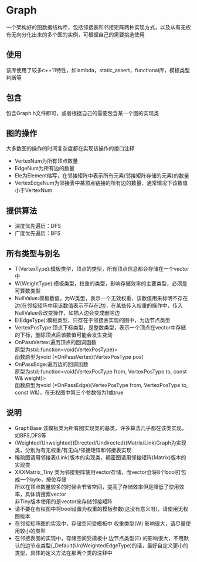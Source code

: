 # Graph
一个架构好的图数据结构库，包括邻接表和邻接矩阵两种实现方式，以及从有无权有无向分化出来的多个图的实例，可根据自己的需要挑选使用<br>
## 使用
该库使用了较多c++11特性，如lambda，static_assert，functional库，模板类型判断等
## 包含
包含Graph.h文件即可，或者根据自己的需要包含某一个图的实现类<br>
## 图的操作
大多数图的操作的时间复杂度都在实现该操作的接口注释<br>
- VertexNum为所有顶点数量<br>
- EdgeNum为所有边的数量<br>
- Ele为Element缩写，在邻接矩阵中表示所有元素(邻接矩阵存储的元素)的数量<br>
- VertexEdgeNum为邻接表中某顶点链接的所有边的数量，通常情况下该数值小于VertexNum<rb>
## 提供算法
* 深度优先遍历：DFS<br>
* 广度优先遍历：BFS<br>
## 所有类型与别名
* T(VertexType):模板类型，顶点的类型，所有顶点信息都会存储在一个vector中<br>
* W(WeightType):模板类型，权重的类型，影响存储效率的主要类型，必须是可算数类型<br>
* NullValue:模板数值，为W类型，表示一个无效权重，该数值用来标明不存在边(在邻接矩阵中用该数值表示不存在边)，在某些传入权重的操作中，传入NullValue会改变操作，如插入边会变成删除边
* E(EdgeType):模板类型，只存在于邻接表实现的图中，为边节点类型<br>
* VertexPosType:顶点下标类型，是整数类型，表示一个顶点在vector中存储的下标，删除顶点后该数值可能会发生变动<br>
* OnPassVertex:遍历顶点的回调函数<br>
  原型为std::function<void(VertexPosType)><br>
  函数原型为void (*OnPassVertex)(VertexPosType pos)<br>
* OnPassEdge:遍历边的回调函数<br>
  原型为std::function<void(VertexPosType from, VertexPosType to, const W& weight)><br>
  函数原型为void (*OnPassEdge)(VertexPosType from, VertexPosType to, const W&)，在无权图中第三个参数恒为1或true<br>
## 说明
- GraphBase 该模板类为所有图实现类的基类，许多算法几乎都在该类实现，如BFS,DFS等<br>
- (Weighted/Unweighted)(Directed/Undirected)(Matrix/Link)Graph为实现类，分别为有无权重/有无向/邻接矩阵和邻接表实现<br>
- 稀疏图请用邻接表(Link)版本的实现类，稠密图请用邻接矩阵(Matrix)版本的实现类<br>
- XXXMatrix_Tiny 类为邻接矩阵使用vector<bool>存储，而vector<bool>会将8个bool打包成一个byte，按位存储<br>
  所以在顶点数量较多的时候会节省空间，提高了存储效率但是降低了使用效率，具体请搜索vector<bool> <br>
  非Tiny版本使用的是vector<char>来存储邻接矩阵<br>
- 请不要在有权图中将bool设置为权重的模板参数(这没有意义呀)，请使用无权图版本<br>
- 在邻接矩阵图的实现中，存储空间受模板中 权重类型(W) 影响很大，请尽量使用较小的类型<br>
- 在邻接表图的实现中，存储空间受模板中 边节点类型(E) 的影响很大，不用默认的边节点类型(_Default(Un)WeightedEdgeType)的话，最好自定义更小的类型，具体的定义方法在那两个类的注释中<br>
